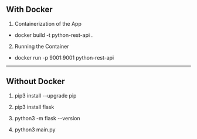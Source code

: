 ## With Docker

1) Containerization of the App
  - docker build -t python-rest-api .

2) Running the Container
 - docker run -p 9001:9001 python-rest-api

-------------------------------------------------
## Without Docker

1) pip3 install --upgrade pip

2) pip3 install flask

3) python3 -m flask --version

4) python3 main.py
